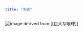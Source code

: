 ```yaml
---
title: "矛盾"
---
```


![image](https://gyazo.com/2454a96c806a6ca1c06b3d2be88b781a/thumb/1000)
derived from [[巨大な眼球]]
